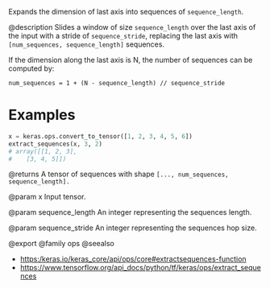 Expands the dimension of last axis into sequences of `sequence_length`.

@description
Slides a window of size `sequence_length` over the last axis of the input
with a stride of `sequence_stride`, replacing the last axis with
`[num_sequences, sequence_length]` sequences.

If the dimension along the last axis is N, the number of sequences can be
computed by:

`num_sequences = 1 + (N - sequence_length) // sequence_stride`

# Examples
```python
x = keras.ops.convert_to_tensor([1, 2, 3, 4, 5, 6])
extract_sequences(x, 3, 2)
# array([[1, 2, 3],
#    [3, 4, 5]])
```

@returns
A tensor of sequences with shape `[..., num_sequences, sequence_length].`

@param x
Input tensor.

@param sequence_length
An integer representing the sequences length.

@param sequence_stride
An integer representing the sequences hop size.

@export
@family ops
@seealso
+ <https:/keras.io/keras_core/api/ops/core#extractsequences-function>
+ <https://www.tensorflow.org/api_docs/python/tf/keras/ops/extract_sequences>
